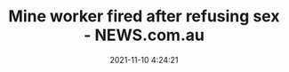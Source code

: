 ---
"title": "Mine worker fired after refusing sex - NEWS.com.au"
"date": "2021-11-10 4:24:21"
"feed_name": "GOOGLENEWSMINING"
"feed_website": "https://news.google.com/search?q=mining%2Bincident&hl=en-US&gl=US&ceid=US:en"
"feed_rss": "https://news.google.com/rss/search?q=mining%2Bincident&hl=en-US&gl=US&ceid=US:en"
"link": "https://www.news.com.au/finance/business/mining/macmahon-chief-admits-policies-absolutely-failed-to-protect-female-staff-amid-incredibly-confronting-sex-predator-claims/news-story/8f9dc42dd9182f9cc41600d2f3e73364"
"source": "{'href': 'https://www.news.com.au', 'title': 'NEWS.com.au'}"
"file": "_posts/2021-1-1-4f863811b94c9a520ed7af56dea1119f727ea9bd.md"
"accident": "1"
"drilling": "1"
"dead": "0"
"injured": "0"
"arrested": "0"
"place": "unknown place"
"where": "unknown site"
"causes": "unknown"
"place_uri": "unknown place"
---